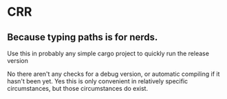 # CRR
## Because typing paths is for nerds.
Use this in probably any simple cargo project to quickly run the release version

No there aren't any checks for a debug version, or automatic compiling if it hasn't been yet.
Yes this is only convenient in relatively specific circumstances, but those circumstances do exist.